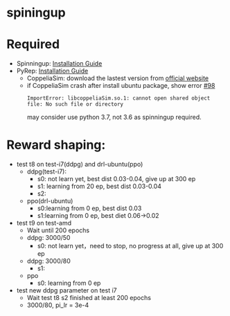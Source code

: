 # spiningup
# Required
- Spinningup: [Installation Guide](https://spinningup.openai.com/en/latest/user/installation.html)
- PyRep: [Installation Guide](https://github.com/stepjam/PyRep)
  - CoppeliaSim: download the lastest version from [official website](https://www.coppeliarobotics.com/downloads)
  - if CoppeliaSim crash after install ubuntu package, show error [#98](https://github.com/stepjam/PyRep/issues/98)
    ```
    ImportError: libcoppeliaSim.so.1: cannot open shared object file: No such file or directory
    ```
    may consider use python 3.7, not 3.6 as spinningup required.

# Reward shaping:
- test t8 on test-i7(ddpg) and drl-ubuntu(ppo)
    - ddpg(test-i7):
      - s0: not learn yet, best dist 0.03-0.04, give up at 300 ep
      - s1: learning from 20 ep, best dist 0.03-0.04
      - s2:
    - ppo(drl-ubuntu)
      - s0:learning from 0 ep, best dist 0.03
      - s1:learning from 0 ep, best diet 0.06->0.02
- test t9 on test-amd
    - Wait until 200 epochs
    - ddpg: 3000/50
      - s0: not learn yet，need to stop, no progress at all, give up at 300 ep
    - ddpg: 3000/80
      - s1:
    - ppo
      - s0: learning from 0 ep
- test new ddpg parameter on test i7
  - Wait test t8 s2 finished at least 200 epochs
  - 3000/80, pi_lr = 3e-4


